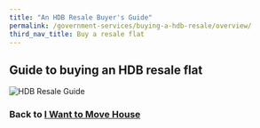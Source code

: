 ```yaml
---
title: "An HDB Resale Buyer's Guide"
permalink: /government-services/buying-a-hdb-resale/overview/
third_nav_title: Buy a resale flat
---
```


## Guide to buying an HDB resale flat

![HDB Resale Guide](https://www.hdb.gov.sg/cs/infoweb/-/media/HDBContent/Images/CCG/hdb-resale-portal-buyers-infographic.jpg)


### Back to [I Want to Move House](/government-services/move-house/overview/)
